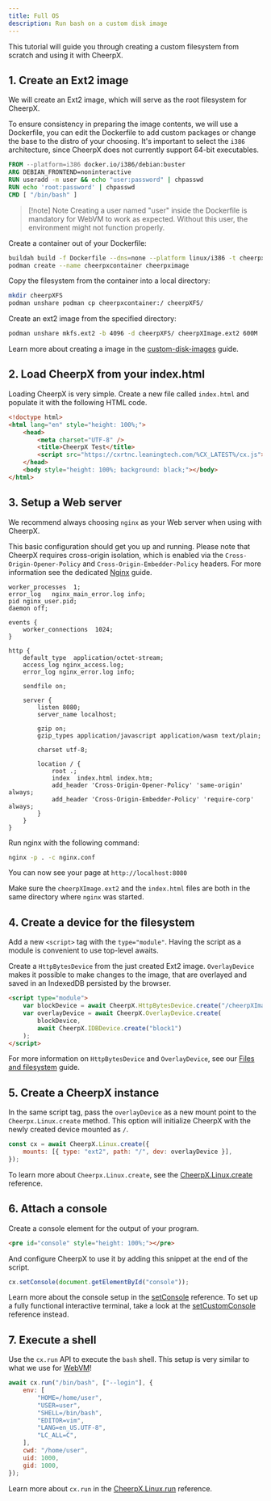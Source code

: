 ```yaml
---
title: Full OS
description: Run bash on a custom disk image
---
```


This tutorial will guide you through creating a custom filesystem from scratch and using it with CheerpX.

## 1. Create an Ext2 image

We will create an Ext2 image, which will serve as the root filesystem for CheerpX.

To ensure consistency in preparing the image contents, we will use a Dockerfile, you can edit the Dockerfile to add custom packages or change the base to the distro of your choosing. It's important to select the `i386` architecture, since CheerpX does not currently support 64-bit executables.

```dockerfile title=Dockerfile
FROM --platform=i386 docker.io/i386/debian:buster
ARG DEBIAN_FRONTEND=noninteractive
RUN useradd -m user && echo "user:password" | chpasswd
RUN echo 'root:password' | chpasswd
CMD [ "/bin/bash" ]
```

> [!note] Note
> Creating a user named "user" inside the Dockerfile is mandatory for WebVM to work as expected. Without this user, the environment might not function properly.

Create a container out of your Dockerfile:

```bash
buildah build -f Dockerfile --dns=none --platform linux/i386 -t cheerpximage
podman create --name cheerpxcontainer cheerpximage
```

Copy the filesystem from the container into a local directory:

```bash
mkdir cheerpXFS
podman unshare podman cp cheerpxcontainer:/ cheerpXFS/
```

Create an ext2 image from the specified directory:

```bash
podman unshare mkfs.ext2 -b 4096 -d cheerpXFS/ cheerpXImage.ext2 600M
```

Learn more about creating a image in the [custom-disk-images] guide.

## 2. Load CheerpX from your index.html

Loading CheerpX is very simple. Create a new file called `index.html` and populate it with the following HTML code.

```html title=index.html
<!doctype html>
<html lang="en" style="height: 100%;">
	<head>
		<meta charset="UTF-8" />
		<title>CheerpX Test</title>
		<script src="https://cxrtnc.leaningtech.com/%CX_LATEST%/cx.js"></script>
	</head>
	<body style="height: 100%; background: black;"></body>
</html>
```

## 3. Setup a Web server

We recommend always choosing `nginx` as your Web server when using with CheerpX.

This basic configuration should get you up and running. Please note that CheerpX requires cross-origin isolation, which is enabled via the `Cross-Origin-Opener-Policy` and `Cross-Origin-Embedder-Policy` headers. For more information see the dedicated [Nginx](/docs/guides/nginx) guide.

```nginx title=nginx.conf
worker_processes  1;
error_log   nginx_main_error.log info;
pid nginx_user.pid;
daemon off;

events {
    worker_connections  1024;
}

http {
    default_type  application/octet-stream;
    access_log nginx_access.log;
    error_log nginx_error.log info;

    sendfile on;

    server {
        listen 8080;
        server_name localhost;

        gzip on;
        gzip_types application/javascript application/wasm text/plain;

        charset utf-8;

        location / {
            root .;
            index  index.html index.htm;
            add_header 'Cross-Origin-Opener-Policy' 'same-origin' always;
            add_header 'Cross-Origin-Embedder-Policy' 'require-corp' always;
        }
    }
}
```

Run nginx with the following command:

```bash
nginx -p . -c nginx.conf
```

You can now see your page at `http://localhost:8080`

Make sure the `cheerpXImage.ext2` and the `index.html` files are both in the same directory where `nginx` was started.

## 4. Create a device for the filesystem

Add a new `<script>` tag with the `type="module"`. Having the script as a module is convenient to use top-level awaits.

Create a `HttpBytesDevice` from the just created Ext2 image. `OverlayDevice` makes it possible to make changes to the image, that are overlayed and saved in an IndexedDB persisted by the browser.

```html
<script type="module">
	var blockDevice = await CheerpX.HttpBytesDevice.create("/cheerpXImage.ext2");
	var overlayDevice = await CheerpX.OverlayDevice.create(
		blockDevice,
		await CheerpX.IDBDevice.create("block1")
	);
</script>
```

For more information on `HttpBytesDevice` and `OverlayDevice`, see our [Files and filesystem] guide.

## 5. Create a CheerpX instance

In the same script tag, pass the `overlayDevice` as a new mount point to the `Cheerpx.Linux.create` method. This option will initialize CheerpX with the newly created device mounted as `/`.

```js
const cx = await CheerpX.Linux.create({
	mounts: [{ type: "ext2", path: "/", dev: overlayDevice }],
});
```

To learn more about `Cheerpx.Linux.create`, see the [CheerpX.Linux.create] reference.

## 6. Attach a console

Create a console element for the output of your program.

```html
<pre id="console" style="height: 100%;"></pre>
```

And configure CheerpX to use it by adding this snippet at the end of the script.

```js
cx.setConsole(document.getElementById("console"));
```

Learn more about the console setup in the [setConsole] reference. To set up a fully functional interactive terminal, take a look at the [setCustomConsole] reference instead.

## 7. Execute a shell

Use the `cx.run` API to execute the `bash` shell. This setup is very similar to what we use for [WebVM](https://webvm.io)!

```js
await cx.run("/bin/bash", ["--login"], {
	env: [
		"HOME=/home/user",
		"USER=user",
		"SHELL=/bin/bash",
		"EDITOR=vim",
		"LANG=en_US.UTF-8",
		"LC_ALL=C",
	],
	cwd: "/home/user",
	uid: 1000,
	gid: 1000,
});
```

Learn more about `cx.run` in the [CheerpX.Linux.run] reference.

[Files and filesystem]: /docs/guides/File-System-support
[CheerpX.Linux.create]: /docs/reference/CheerpX.Linux/create
[setConsole]: /docs/reference/CheerpX.Linux/setConsole
[setCustomConsole]: /docs/reference/CheerpX.Linux/setCustomConsole
[CheerpX.Linux.run]: /docs/reference/CheerpX.Linux/run
[custom-disk-images]: /docs/guides/custom-images
